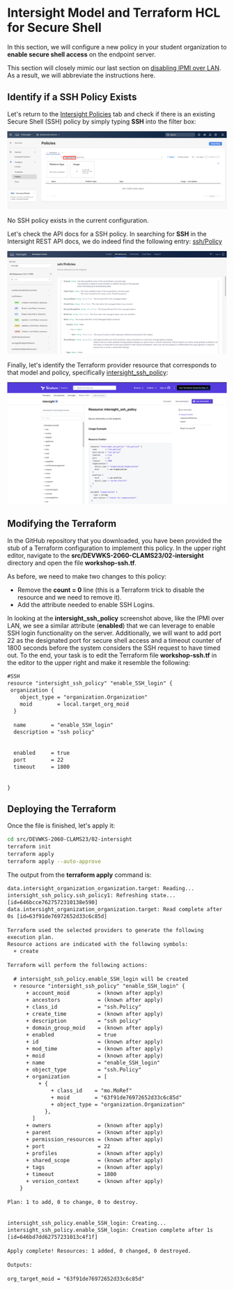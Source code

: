 # Intersight Model and Terraform HCL for Secure Shell 

In this section, we will configure a new policy in your student organization to **enable secure shell access** on the endpoint server.

This section will closely mimic our last section on [disabling IPMI over LAN](./02-terraform-intersight-ipmi.md). As a result, we will abbreviate the instructions here.

## Identify if a SSH Policy Exists

Let's return to the [Intersight Policies](https://intersight.com/an/infrastructure-service/an/policy/policies/) tab and check if there is an existing Secure Shell (SSH) policy by simply typing **SSH** into the filter box:

![Locate SOL Policy](./images/intersight/no-ssh-policy.png)

No SSH policy exists in the current configuration.


Let's check the API docs for a SSH policy.  In searching for **SSH** in the Intersight REST API docs, we do indeed find the following entry: [ssh/Policy](https://intersight.com/apidocs/apirefs/ssh/Policies/model/)

![REST API ssh/Policy](./images/intersight/ssh-policy.png)

Finally, let's identify the Terraform provider resource that corresponds to that model and policy, specifically [intersight_ssh_policy](https://registry.terraform.io/providers/CiscoDevNet/intersight/latest/docs/resources/ssh_policy):

![Terraform provider intersight_ssh_policy](./images/intersight/intersight_ssh_policy.png)

## Modifying the Terraform

In the GitHub repository that you downloaded, you have been provided the stub of a Terraform configuration to implement this policy.  In the upper right editor, navigate to the **src/DEVWKS-2060-CLAMS23/02-intersight** directory and open the file **workshop-ssh.tf**.

As before, we need to make two changes to this policy:

- Remove the **count = 0** line (this is a Terraform trick to disable the resource and we need to remove it).
- Add the attribute needed to enable SSH Logins.

In looking at the **intersight_ssh_policy** screenshot above, like the IPMI over LAN, we see a similar attribute (**enabled**) that we can leverage to enable SSH login functionality on the server. Additionally, we will want to add port 22 as the designated port for secure shell access and a timeout counter of 1800 seconds before the system considers the SSH request to have timed out. To the end, your task is to edit the Terraform file **workshop-ssh.tf** in the editor to the upper right and make it resemble the following:

```
#SSH 
resource "intersight_ssh_policy" "enable_SSH_login" {
 organization {
    object_type = "organization.Organization"
    moid        = local.target_org_moid
  }
 
  name        = "enable_SSH_login"
  description = "ssh policy"


  enabled     = true
  port        = 22
  timeout     = 1800


}
```

## Deploying the Terraform

Once the file is finished, let's apply it:

```bash
cd src/DEVWKS-2060-CLAMS23/02-intersight
terraform init
terraform apply
terraform apply --auto-approve
```

The output from the **terraform apply** command is:

```
data.intersight_organization_organization.target: Reading...
intersight_ssh_policy.ssh_policy1: Refreshing state... [id=646bcce7627572310138e590]
data.intersight_organization_organization.target: Read complete after 0s [id=63f91de76972652d33c6c85d]

Terraform used the selected providers to generate the following execution plan.
Resource actions are indicated with the following symbols:
  + create

Terraform will perform the following actions:

  # intersight_ssh_policy.enable_SSH_login will be created
  + resource "intersight_ssh_policy" "enable_SSH_login" {
      + account_moid         = (known after apply)
      + ancestors            = (known after apply)
      + class_id             = "ssh.Policy"
      + create_time          = (known after apply)
      + description          = "ssh policy"
      + domain_group_moid    = (known after apply)
      + enabled              = true
      + id                   = (known after apply)
      + mod_time             = (known after apply)
      + moid                 = (known after apply)
      + name                 = "enable_SSH_login"
      + object_type          = "ssh.Policy"
      + organization         = [
          + {
              + class_id    = "mo.MoRef"
              + moid        = "63f91de76972652d33c6c85d"
              + object_type = "organization.Organization"
            },
        ]
      + owners               = (known after apply)
      + parent               = (known after apply)
      + permission_resources = (known after apply)
      + port                 = 22
      + profiles             = (known after apply)
      + shared_scope         = (known after apply)
      + tags                 = (known after apply)
      + timeout              = 1800
      + version_context      = (known after apply)
    }

Plan: 1 to add, 0 to change, 0 to destroy.


intersight_ssh_policy.enable_SSH_login: Creating...
intersight_ssh_policy.enable_SSH_login: Creation complete after 1s [id=646bd7dd62757231013c4f1f]

Apply complete! Resources: 1 added, 0 changed, 0 destroyed.

Outputs:

org_target_moid = "63f91de76972652d33c6c85d"

```

